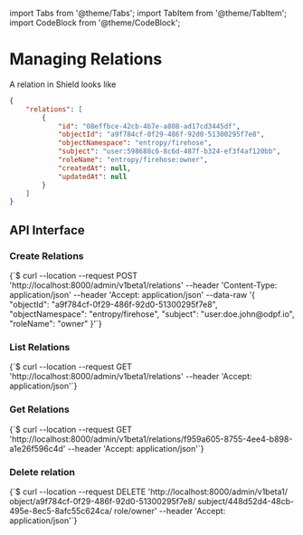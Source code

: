 import Tabs from '@theme/Tabs';
import TabItem from '@theme/TabItem';
import CodeBlock from '@theme/CodeBlock';

# Managing Relations

A relation in Shield looks like

```json
{
    "relations": [
        {
            "id": "08effbce-42cb-4b7e-a808-ad17cd3445df",
            "objectId": "a9f784cf-0f29-486f-92d0-51300295f7e8",
            "objectNamespace": "entropy/firehose",
            "subject": "user:598688c6-8c6d-487f-b324-ef3f4af120bb",
            "roleName": "entropy/firehose:owner",
            "createdAt": null,
            "updatedAt": null
        }
    ]
}
```

## API Interface

### Create Relations

<Tabs groupId="api">
  <TabItem value="HTTP" label="HTTP" default>
        <CodeBlock className="language-bash">
    {`$ curl --location --request POST 'http://localhost:8000/admin/v1beta1/relations'
--header 'Content-Type: application/json'
--header 'Accept: application/json'
--data-raw '{
  "objectId": "a9f784cf-0f29-486f-92d0-51300295f7e8",
  "objectNamespace": "entropy/firehose",
  "subject": "user:doe.john@odpf.io",
  "roleName": "owner"
}'`}
    </CodeBlock>
  </TabItem>
</Tabs>

### List Relations

<Tabs groupId="api">
  <TabItem value="HTTP" label="HTTP" default>
        <CodeBlock className="language-bash">
    {`$ curl --location --request GET 'http://localhost:8000/admin/v1beta1/relations'
--header 'Accept: application/json'`}
    </CodeBlock>
  </TabItem>
</Tabs>

### Get Relations

<Tabs groupId="api">
  <TabItem value="HTTP" label="HTTP" default>
        <CodeBlock className="language-bash">
    {`$ curl --location --request GET 'http://localhost:8000/admin/v1beta1/relations/f959a605-8755-4ee4-b898-a1e26f596c4d'
--header 'Accept: application/json'`}
    </CodeBlock>
  </TabItem>
</Tabs>

### Delete relation

<Tabs groupId="api">
  <TabItem value="HTTP" label="HTTP" default>
        <CodeBlock className="language-bash">
    {`$ curl --location --request DELETE 'http://localhost:8000/admin/v1beta1/
    object/a9f784cf-0f29-486f-92d0-51300295f7e8/
    subject/448d52d4-48cb-495e-8ec5-8afc55c624ca/
    role/owner'
--header 'Accept: application/json'`}
    </CodeBlock>
  </TabItem>
</Tabs>